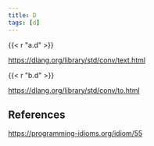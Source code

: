```yaml
---
title: D
tags: [d]
---
```


{{< r "a.d" >}}

<https://dlang.org/library/std/conv/text.html>

{{< r "b.d" >}}

<https://dlang.org/library/std/conv/to.html>

## References

<https://programming-idioms.org/idiom/55>
